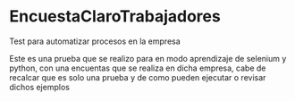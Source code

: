 # EncuestaClaroTrabajadores
Test para automatizar procesos en la empresa 

Este es una prueba que se realizo para en modo aprendizaje de selenium y python, con una encuentas que se realiza en dicha empresa, 
cabe de recalcar que es solo una prueba y de como pueden ejecutar o revisar dichos ejemplos
